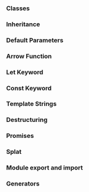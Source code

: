 ### Classes

### Inheritance

### Default Parameters

### Arrow Function

### Let Keyword

### Const Keyword

### Template Strings

### Destructuring

### Promises

### Splat

### Module export and import

### Generators